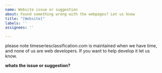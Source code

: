 ```yaml
---
name: Website issue or suggestion
about: Found something wrong with the webpages? Let us know
title: "[Website]"
labels: ''
assignees: ''

---
```


please note timeseriesclassification.com is maintained when we have time, and none of us are web developers. If you want to help develop it let us know.

**whats the issue or suggestion?**
